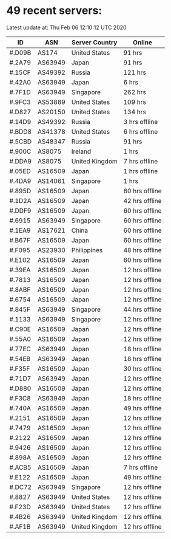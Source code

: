 # 49 recent servers:

Latest update at: Thu Feb 06 12:10:12 UTC 2020

| ID | ASN | Server Country | Online |
| -- | --- | -------------- | ------ |
| #.D09B | AS174 | United States | 91 hrs |
| #.2A79 | AS63949 | Japan | 91 hrs |
| #.15CF | AS49392 | Russia | 121 hrs |
| #.42A0 | AS63949 | Japan | 6 hrs |
| #.7F1D | AS63949 | Singapore | 262 hrs |
| #.9FC3 | AS53889 | United States | 109 hrs |
| #.D827 | AS20150 | United States | 134 hrs |
| #.14D9 | AS49392 | Russia | 3 hrs offline |
| #.BDD8 | AS41378 | United States | 6 hrs offline |
| #.5CBD | AS48347 | Russia | 91 hrs |
| #.900C | AS8075 | Ireland | 1 hrs |
| #.DDA9 | AS8075 | United Kingdom | 7 hrs offline |
| #.05ED | AS16509 | Japan | 1 hrs offline |
| #.4DA9 | AS14061 | Singapore | 1 hrs |
| #.895D | AS16509 | Japan | 60 hrs offline |
| #.1D2A | AS16509 | Japan | 42 hrs offline |
| #.DDF9 | AS16509 | Japan | 60 hrs offline |
| #.6915 | AS63949 | Singapore | 60 hrs offline |
| #.1EA9 | AS17621 | China | 60 hrs offline |
| #.B67F | AS16509 | Japan | 60 hrs offline |
| #.F095 | AS23930 | Philippines | 48 hrs offline |
| #.E102 | AS16509 | Japan | 60 hrs offline |
| #.39EA | AS16509 | Japan | 12 hrs offline |
| #.7813 | AS16509 | Japan | 12 hrs offline |
| #.8ABF | AS16509 | Japan | 12 hrs offline |
| #.6754 | AS16509 | Japan | 12 hrs offline |
| #.845F | AS63949 | Singapore | 44 hrs offline |
| #.1133 | AS63949 | Singapore | 12 hrs offline |
| #.C90E | AS16509 | Japan | 12 hrs offline |
| #.55A0 | AS16509 | Japan | 12 hrs offline |
| #.77EC | AS63949 | Japan | 18 hrs offline |
| #.54EB | AS63949 | Japan | 18 hrs offline |
| #.F35F | AS16509 | Japan | 30 hrs offline |
| #.71D7 | AS63949 | Japan | 12 hrs offline |
| #.D880 | AS16509 | Japan | 12 hrs offline |
| #.F3C8 | AS63949 | Japan | 18 hrs offline |
| #.740A | AS16509 | Japan | 49 hrs offline |
| #.2151 | AS16509 | Japan | 12 hrs offline |
| #.7479 | AS16509 | Japan | 12 hrs offline |
| #.2122 | AS16509 | Japan | 12 hrs offline |
| #.9426 | AS16509 | Japan | 12 hrs offline |
| #.898A | AS16509 | Japan | 12 hrs offline |
| #.ACB5 | AS16509 | Japan | 7 hrs offline |
| #.E122 | AS16509 | Japan | 49 hrs offline |
| #.DC72 | AS63949 | Singapore | 12 hrs offline |
| #.8827 | AS63949 | United States | 12 hrs offline |
| #.F23D | AS63949 | United States | 12 hrs offline |
| #.4B26 | AS63949 | United Kingdom | 12 hrs offline |
| #.AF1B | AS63949 | United Kingdom | 12 hrs offline |

